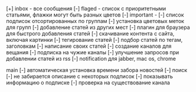 [+] inbox - все сообщения
[-] flaged - список с приоритетными статьями, флажки могут быть разных цветов
[-] important - 
[-] список подписок отсортированных по группам
[-] установка цветовых меток для групп
[-] добавление статей из других мест
[-] плагин для браузера для быстрого добавления статей
[-] скачивание контента с сайта, включая картинки
[-] тегирование статей
[-] подбор статей по тегам, заголовкам
[-] написание своих статей
[-] создание каналов для вещания
[-] подписка на чужие каналы
[-] улучшение запросов при добавлении статей из rss
[-] notification для jabber, mac os, chrome

main
[-] автоматическая установка времени забора новостей
[-] поиск
[-] не забирается описание с некоторых подписок
[-] показывать информацию о подписке
[-] проверка на существование канала
